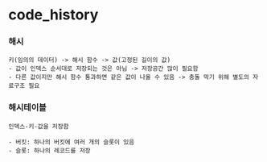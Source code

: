# code_history

### 해시
```
키(임의의 데이터) -> 해시 함수 -> 값(고정된 길이의 값)
- 값이 인덱스 순서대로 저장되는 것은 아님 -> 저장공간 많이 필요함
- 다른 값이지만 해시 함수 통과하면 같은 값이 나올 수 있음 -> 충돌 막기 위해 별도의 자료구조 필요
```

### 해시테이블
```
인덱스-키-값을 저장함

- 버킷: 하나의 버킷에 여러 개의 슬롯이 있음
- 슬롯: 하나의 레코드를 저장
```
